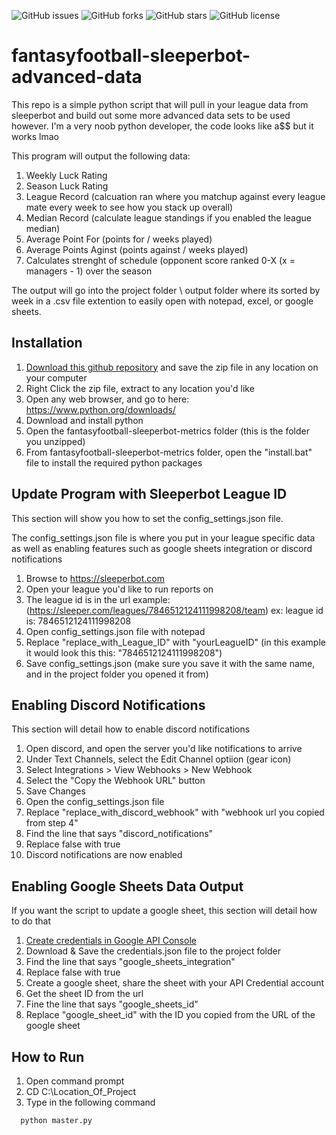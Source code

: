 ![GitHub issues](https://img.shields.io/github/issues/mharrison0224/fantasyfootball-sleeperbot-advanced-data)
![GitHub forks](https://img.shields.io/github/forks/mharrison0224/fantasyfootball-sleeperbot-advanced-data)
![GitHub stars](https://img.shields.io/github/stars/mharrison0224/fantasyfootball-sleeperbot-advanced-data)
![GitHub license](https://img.shields.io/github/license/mharrison0224/fantasyfootball-sleeperbot-advanced-data)
# fantasyfootball-sleeperbot-advanced-data

This repo is a simple python script that will pull in your league data from sleeperbot and build out some more advanced data sets to be used however. 
I'm a very noob python developer, the code looks like a$$ but it works lmao

This program will output the following data:

1. Weekly Luck Rating
2. Season Luck Rating
3. League Record (calcuation ran where you matchup against every league mate every week to see how you stack up overall)
4. Median Record (calculate league standings if you enabled the league median)
5. Average Point For (points for / weeks played)
6. Average Points Aginst (points against / weeks played)
7. Calculates strenght of schedule (opponent score ranked 0-X (x = managers - 1) over the season

The output will go into the project folder \ output folder where its sorted by week in a .csv file extention to easily open with notepad, excel, or google sheets.

## Installation

1. [Download this github repository](https://github.com/mharrison0224/fantasyfootball-sleeperbot-advanced-data/archive/refs/heads/main.zip) and save the zip file in any location on your computer
2. Right Click the zip file, extract to any location you'd like
3. Open any web browser, and go to here: https://www.python.org/downloads/
4. Download and install python
5. Open the fantasyfootball-sleeperbot-metrics folder (this is the folder you unzipped)
6. From fantasyfootball-sleeperbot-metrics folder, open the "install.bat" file to install the required python packages

## Update Program with Sleeperbot League ID

This section will show you how to set the config_settings.json file. 

The config_settings.json file is where you put in your league specific data as well as enabling features such as google sheets integration or discord notifications

1. Browse to https://sleeperbot.com
2. Open your league you'd like to run reports on
3. The league id is in the url example: (https://sleeper.com/leagues/7846512124111998208/team) ex: league id is: 7846512124111998208
4. Open config_settings.json file with notepad
5. Replace "replace_with_League_ID" with "yourLeagueID" (in this example it would look this this: "7846512124111998208")
6. Save config_settings.json (make sure you save it with the same name, and in the project folder you opened it from)

## Enabling Discord Notifications

This section will detail how to enable discord notifications

1. Open discord, and open the server you'd like notifications to arrive
2. Under Text Channels, select the Edit Channel optiion (gear icon)
3. Select Integrations > View Webhooks > New Webhook
4. Select the "Copy the Webhook URL" button
5. Save Changes
6. Open the config_settings.json file
7. Replace "replace_with_discord_webhook" with "webhook url you copied from step 4"
8. Find the line that says "discord_notifications"
9. Replace false with true
10. Discord notifications are now enabled


## Enabling Google Sheets Data Output

If you want the script to update a google sheet, this section will detail how to do that

1. [Create credentials in Google API Console](http://gspread.readthedocs.org/en/latest/oauth2.html)
2. Download & Save the credentials.json file to the project folder
3. Find the line that says "google_sheets_integration"
4. Replace false with true
5. Create a google sheet, share the sheet with your API Credential account
6. Get the sheet ID from the url
7. Fine the  line that says "google_sheets_id"
8. Replace "google_sheet_id" with the ID you copied from the URL of the google sheet

## How to Run

1. Open command prompt
2. CD C:\Location_Of_Project
3. Type in the following command
```bash
  python master.py
```
